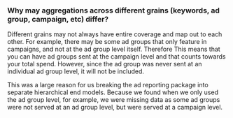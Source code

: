 ### Why may aggregations across different grains (keywords, ad group, campaign, etc) differ?

Different grains may not always have entire coverage and map out to each other. For example, there may be some ad groups that only feature in campaigns, and not at the ad group level itself. Therefore This means that you can have ad groups sent at the campaign level and that counts towards your total spend. However, since the ad group was never sent at an individual ad group level, it will not be included.

This was a large reason for us breaking the ad reporting package into separate hierarchical end models. Because we found when we only used the ad group level, for example, we were missing data as some ad groups were not served at an ad group level, but were served at a campaign level.
